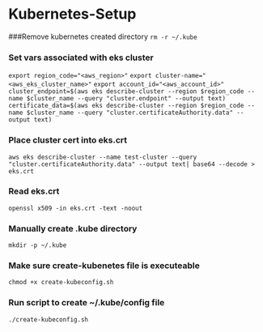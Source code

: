 # Kubernetes-Setup

###Remove kubernetes created directory
```rm -r ~/.kube```

### Set vars associated with eks cluster
```export region_code="<aws_region>"```
```export cluster-name="<aws_eks_cluster_name>"```
```export account_id="<aws_account_id>"```
```cluster_endpoint=$(aws eks describe-cluster --region $region_code --name $cluster_name --query "cluster.endpoint" --output text)```
```certificate_data=$(aws eks describe-cluster --region $region_code --name $cluster_name --query "cluster.certificateAuthority.data" --output text)```

### Place cluster cert into eks.crt
```aws eks describe-cluster --name test-cluster --query "cluster.certificateAuthority.data" --output text| base64 --decode > eks.crt```

### Read eks.crt
```openssl x509 -in eks.crt -text -noout```

### Manually create .kube directory
```mkdir -p ~/.kube```

### Make sure create-kubenetes file is executeable
```chmod +x create-kubeconfig.sh```

### Run script to create ~/.kube/config file
```./create-kubeconfig.sh```
